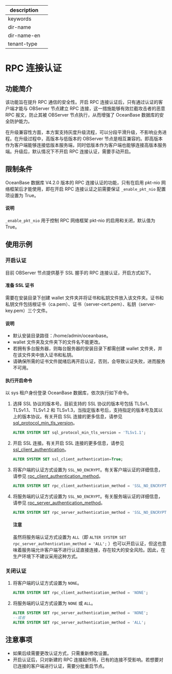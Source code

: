 |description||
|---|---|
|keywords||
|dir-name||
|dir-name-en||
|tenant-type||

# RPC 连接认证

## 功能简介

该功能旨在提升 RPC 通信的安全性。开启 RPC 连接认证后，只有通过认证的客户端才能与 OBServer 节点建立 RPC 连接，这一措施能够有效拦截攻击者的恶意 RPC 报文，防止其被 OBServer 节点执行，从而增强了 OceanBase 数据库的安全防护能力。

在升级兼容性方面，本方案支持灰度升级流程，可以分段平滑升级，不影响业务进程。在升级过程中，高版本与低版本的 OBServer 节点是相互兼容的。即高版本作为客户端能够连接低版本服务端，同时低版本作为客户端也能够连接高版本服务端。升级后，默认情况下不开启 RPC 连接认证，需要手动开启。

## 限制条件

OceanBase 数据库 V4.2.0 版本的 RPC 连接认证的功能，只有在启用 pkt-nio 网络框架后才能使用，即在开启 RPC 连接认证之前需要保证 `_enable_pkt_nio` 配置项设置为 True。

<main id="notice" type='explain'>
  <h4>说明</h4>
  <p><code>_enable_pkt_nio</code> 用于控制 RPC 网络框架 pkt-nio 的启用和关闭，默认值为 True。</p>
</main>

## 使用示例

### 开启认证

目前 OBServer 节点提供基于 SSL 握手的 RPC 连接认证，开启方式如下。

#### 准备 SSL 证书

需要在安装目录下创建 wallet 文件夹并将证书和私钥文件放入该文件夹。证书和私钥文件包括根证书（ca.pem）、证书（server-cert.pem）、私钥（server-key.pem）三个文件。

<main id="notice" type='explain'>
  <h4>说明</h4>
  <ul>
  <li>默认安装目录路径：/home/admin/oceanbase。</li>
  <li>wallet 文件夹及文件夹下的文件名不能更改。</li>
  <li>若拥有多台服务器，则每台服务器的安装目录下都需创建 wallet 文件夹，并在该文件夹中放入证书和私钥。</li>
  <li>请确保所需的证书文件就绪后再开启认证，否则，会导致认证失败，进而服务不可用。</li>
  </ul>
</main>

#### 执行开启命令

以 sys 租户身份登录 OceanBase 数据库，依次执行如下命令。

1. 选择 SSL 协议的版本号。目前支持的 SSL 协议的版本号包括 TLSv1、TLSv1.1、TLSv1.2 和 TLSv1.3，当指定版本号后，支持指定的版本号及其以上的版本协议。有关开启 SSL 连接的更多信息，请参见 [sql_protocol_min_tls_version](../../../700.reference/800.configuration-items-and-system-variables/100.system-configuration-items/300.cluster-level-configuration-items/29800.sql_protocol_min_tls_version.md)。

   ```sql
   ALTER SYSTEM SET sql_protocol_min_tls_version = 'TLSv1.1';
   ```

2. 开启 SSL 连接。有关开启 SSL 连接的更多信息，请参见 [ssl_client_authentication](../../../700.reference/800.configuration-items-and-system-variables/100.system-configuration-items/300.cluster-level-configuration-items/19400.ssl_client_authentication.md)。

   ```sql
   ALTER SYSTEM SET ssl_client_authentication=True;
   ```

3. 将客户端的认证方式设置为 `SSL_NO_ENCRYPT`。有关客户端认证的详细信息，请参见 [rpc_client_authentication_method](../../../700.reference/800.configuration-items-and-system-variables/100.system-configuration-items/300.cluster-level-configuration-items/28100.rpc_client_authentication_method.md)。

   ```sql
   ALTER SYSTEM SET rpc_client_authentication_method = 'SSL_NO_ENCRYPT';
   ```

4. 将服务端的认证方式设置为 `SSL_NO_ENCRYPT`。有关服务端认证的详细信息，请参见 [rpc_server_authentication_method](../../../700.reference/800.configuration-items-and-system-variables/100.system-configuration-items/300.cluster-level-configuration-items/28200.rpc_server_authentication_method.md)。

   ```sql
   ALTER SYSTEM SET rpc_server_authentication_method = 'SSL_NO_ENCRYPT';
   ```

   <main id="notice" type='notice'>
    <h4>注意</h4>
    <p>虽然将服务端认证方式设置为 <code>ALL</code>（即 <code>ALTER SYSTEM SET rpc_server_authentication_method = 'ALL';</code> ）也可以开启认证，但这也意味着服务端允许客户端不进行认证直接连接，存在较大的安全风险。因此，在生产环境下不建议采用这种方式。</p>
    </main>

### 关闭认证

1. 将客户端的认证方式设置为 `NONE`。

   ```sql
   ALTER SYSTEM SET rpc_client_authentication_method = 'NONE';
   ```

2. 将服务端的认证方式设置为 `NONE` 或 `ALL`。

   ```sql
   ALTER SYSTEM SET rpc_server_authentication_method = 'NONE';
   --或者
   ALTER SYSTEM SET rpc_server_authentication_method = 'ALL';
   ```

## 注意事项

* 如果后续需要更改认证方式，只需重新修改设置。
* 开启认证后，只对新建的 RPC 连接起作用，已有的连接不受影响。若想要对已连接的客户端进行认证，需要分批重启节点。
